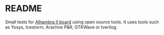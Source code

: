 # README

Small tests for [Alhambra II board](https://alhambrabits.com/alhambra/) using open source tools. It uses tools such as Yosys, Icestorm, Arachne P&R, GTKWave or Iverilog.
